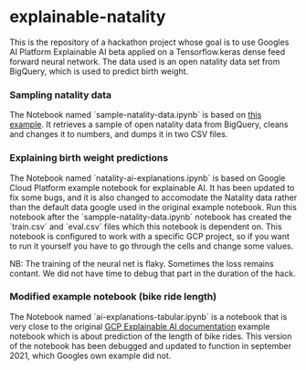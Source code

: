 # explainable-natality
This is the repository of a hackathon project whose goal is to use Googles AI Platform Explainable AI beta applied on a Tensorflow.keras dense feed forward neural network. The data used is an open natality data set from BigQuery, which is used to predict birth weight.

### Sampling natality data
The Notebook named ´sample-natality-data.ipynb´ is based on [this example](https://github.com/GoogleCloudPlatform/training-data-analyst/blob/master/courses/machine_learning/deepdive/06_structured/2_sample.ipynb). It retrieves a sample of open natality data from BigQuery, cleans and changes it to numbers, and dumps it in two CSV files.

### Explaining birth weight predictions
The Notebook named ´natality-ai-explanations.ipynb´ is based on Google Cloud Platform example notebook for explainable AI. It has been updated to fix some bugs, and it is also changed to accomodate the Natality data rather than the default data google used in the original example notebook. Run this notebook after the ´sampple-natality-data.ipynb´ notebook has created the ´train.csv´ and ´eval.csv´ files which this notebook is dependent on. This notebook is configured to work with a specific GCP project, so if you want to run it yourself you have to go through the cells and change some values.

NB: The training of the neural net is flaky. Sometimes the loss remains contant. We did not have time to debug that part in the duration of the hack.

### Modified example notebook (bike ride length)
The Notebook named ´ai-explanations-tabular.ipynb´ is a notebook that is very close to the original [GCP Explainable AI documentation](https://cloud.google.com/ai-platform/prediction/docs/ai-explanations/getting-started) example notebook which is about prediction of the length of bike rides. This version of the notebook has been debugged and updated to function in september 2021, which Googles own example did not.
